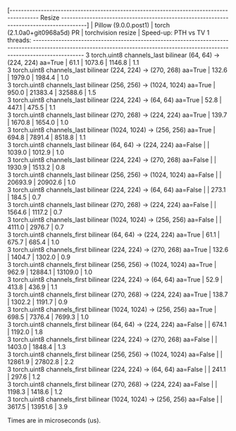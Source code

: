 [---------------------------------------------------------------------------------------- Resize ---------------------------------------------------------------------------------------]
                                                                                 |  Pillow (9.0.0.post1)  |  torch (2.1.0a0+git0968a5d) PR  |  torchvision resize  |  Speed-up: PTH vs TV
1 threads: ------------------------------------------------------------------------------------------------------------------------------------------------------------------------------
      3 torch.uint8 channels_last bilinear (64, 64) -> (224, 224) aa=True        |          61.1          |              1073.6             |        1146.8        |          1.1        
      3 torch.uint8 channels_last bilinear (224, 224) -> (270, 268) aa=True      |         132.6          |              1979.0             |        1984.4        |          1.0        
      3 torch.uint8 channels_last bilinear (256, 256) -> (1024, 1024) aa=True    |         950.0          |             21383.4             |       32588.6        |          1.5        
      3 torch.uint8 channels_last bilinear (224, 224) -> (64, 64) aa=True        |          52.8          |               447.1             |         475.5        |          1.1        
      3 torch.uint8 channels_last bilinear (270, 268) -> (224, 224) aa=True      |         139.7          |              1670.8             |        1654.0        |          1.0        
      3 torch.uint8 channels_last bilinear (1024, 1024) -> (256, 256) aa=True    |         694.8          |              7891.4             |        8518.8        |          1.1        
      3 torch.uint8 channels_last bilinear (64, 64) -> (224, 224) aa=False       |                        |              1039.0             |        1012.9        |          1.0        
      3 torch.uint8 channels_last bilinear (224, 224) -> (270, 268) aa=False     |                        |              1930.9             |        1513.2        |          0.8        
      3 torch.uint8 channels_last bilinear (256, 256) -> (1024, 1024) aa=False   |                        |             20693.9             |       20902.6        |          1.0        
      3 torch.uint8 channels_last bilinear (224, 224) -> (64, 64) aa=False       |                        |               273.1             |         184.5        |          0.7        
      3 torch.uint8 channels_last bilinear (270, 268) -> (224, 224) aa=False     |                        |              1564.6             |        1117.2        |          0.7        
      3 torch.uint8 channels_last bilinear (1024, 1024) -> (256, 256) aa=False   |                        |              4111.0             |        2976.7        |          0.7        
      3 torch.uint8 channels_first bilinear (64, 64) -> (224, 224) aa=True       |          61.1          |               675.7             |         685.4        |          1.0        
      3 torch.uint8 channels_first bilinear (224, 224) -> (270, 268) aa=True     |         132.6          |              1404.7             |        1302.0        |          0.9        
      3 torch.uint8 channels_first bilinear (256, 256) -> (1024, 1024) aa=True   |         962.9          |             12884.1             |       13109.0        |          1.0        
      3 torch.uint8 channels_first bilinear (224, 224) -> (64, 64) aa=True       |          52.9          |               413.8             |         436.9        |          1.1        
      3 torch.uint8 channels_first bilinear (270, 268) -> (224, 224) aa=True     |         138.7          |              1302.2             |        1191.7        |          0.9        
      3 torch.uint8 channels_first bilinear (1024, 1024) -> (256, 256) aa=True   |         698.5          |              7376.4             |        7699.3        |          1.0        
      3 torch.uint8 channels_first bilinear (64, 64) -> (224, 224) aa=False      |                        |               674.1             |        1192.0        |          1.8        
      3 torch.uint8 channels_first bilinear (224, 224) -> (270, 268) aa=False    |                        |              1403.0             |        1848.4        |          1.3        
      3 torch.uint8 channels_first bilinear (256, 256) -> (1024, 1024) aa=False  |                        |             12861.9             |       27802.8        |          2.2        
      3 torch.uint8 channels_first bilinear (224, 224) -> (64, 64) aa=False      |                        |               241.1             |         297.6        |          1.2        
      3 torch.uint8 channels_first bilinear (270, 268) -> (224, 224) aa=False    |                        |              1198.3             |        1418.6        |          1.2        
      3 torch.uint8 channels_first bilinear (1024, 1024) -> (256, 256) aa=False  |                        |              3617.5             |       13951.6        |          3.9        

Times are in microseconds (us).
